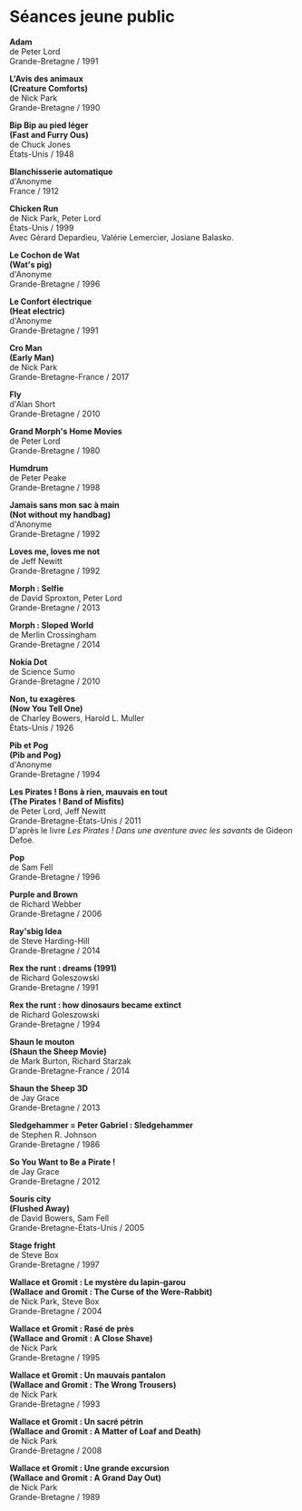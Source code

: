 # Séances jeune public

**Adam**  
de Peter Lord  
Grande-Bretagne / 1991

**L'Avis des animaux**  
**(Creature Comforts)**  
de Nick Park  
Grande-Bretagne / 1990

**Bip Bip au pied léger**  
**(Fast and Furry Ous)**  
de Chuck Jones  
États-Unis / 1948

**Blanchisserie automatique**  
d'Anonyme  
France / 1912

**Chicken Run**  
de Nick Park, Peter Lord  
États-Unis / 1999  
Avec Gérard Depardieu, Valérie Lemercier, Josiane Balasko.

**Le Cochon de Wat**  
**(Wat's pig)**  
d'Anonyme  
Grande-Bretagne / 1996

**Le Confort électrique**  
**(Heat electric)**  
d'Anonyme  
Grande-Bretagne / 1991

**Cro Man**  
**(Early Man)**  
de Nick Park  
Grande-Bretagne-France / 2017

**Fly**  
d'Alan Short  
Grande-Bretagne / 2010

**Grand Morph's Home Movies**  
de Peter Lord  
Grande-Bretagne / 1980

**Humdrum**  
de Peter Peake  
Grande-Bretagne / 1998

**Jamais sans mon sac à main**  
**(Not without my handbag)**  
d'Anonyme  
Grande-Bretagne / 1992

**Loves me, loves me not**  
de Jeff Newitt  
Grande-Bretagne / 1992

**Morph : Selfie**  
de David Sproxton, Peter Lord  
Grande-Bretagne / 2013

**Morph : Sloped World**  
de Merlin Crossingham  
Grande-Bretagne / 2014

**Nokia Dot**  
de Science Sumo  
Grande-Bretagne / 2010

**Non, tu exagères**  
**(Now You Tell One)**  
de Charley Bowers, Harold L. Muller  
États-Unis / 1926

**Pib et Pog**  
**(Pib and Pog)**  
d'Anonyme  
Grande-Bretagne / 1994

**Les Pirates ! Bons à rien, mauvais en tout**  
**(The Pirates ! Band of Misfits)**  
de Peter Lord, Jeff Newitt  
Grande-Bretagne-États-Unis / 2011  
D'après le livre _Les Pirates ! Dans une aventure avec les savants_ de Gideon Defoe.

**Pop**  
de Sam Fell  
Grande-Bretagne / 1996

**Purple and Brown**  
de Richard Webber  
Grande-Bretagne / 2006

**Ray'sbig Idea**  
de Steve Harding-Hill  
Grande-Bretagne / 2014

**Rex the runt : dreams (1991)**  
de Richard Goleszowski  
Grande-Bretagne / 1991

**Rex the runt : how dinosaurs became extinct**  
de Richard Goleszowski  
Grande-Bretagne / 1994

**Shaun le mouton**  
**(Shaun the Sheep Movie)**  
de Mark Burton, Richard Starzak  
Grande-Bretagne-France / 2014

**Shaun the Sheep 3D**  
de Jay Grace  
Grande-Bretagne / 2013

**Sledgehammer = Peter Gabriel : Sledgehammer**  
de Stephen R. Johnson  
Grande-Bretagne / 1986

**So You Want to Be a Pirate !**  
de Jay Grace  
Grande-Bretagne / 2012

**Souris city**  
**(Flushed Away)**  
de David Bowers, Sam Fell  
Grande-Bretagne-États-Unis / 2005

**Stage fright**  
de Steve Box  
Grande-Bretagne / 1997

**Wallace et Gromit : Le mystère du lapin-garou**  
**(Wallace and Gromit : The Curse of the Were-Rabbit)**  
de Nick Park, Steve Box  
Grande-Bretagne / 2004

**Wallace et Gromit : Rasé de près**  
**(Wallace and Gromit : A Close Shave)**  
de Nick Park  
Grande-Bretagne / 1995

**Wallace et Gromit : Un mauvais pantalon**  
**(Wallace and Gromit : The Wrong Trousers)**  
de Nick Park  
Grande-Bretagne / 1993

**Wallace et Gromit : Un sacré pétrin**  
**(Wallace and Gromit : A Matter of Loaf and Death)**  
de Nick Park  
Grande-Bretagne / 2008

**Wallace et Gromit : Une grande excursion**  
**(Wallace and Gromit : A Grand Day Out)**  
de Nick Park  
Grande-Bretagne / 1989
